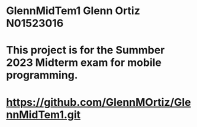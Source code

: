 # GlennMidTem1 Glenn Ortiz N01523016
# This project is for the Summber 2023 Midterm exam for mobile programming.
# https://github.com/GlennMOrtiz/GlennMidTem1.git
